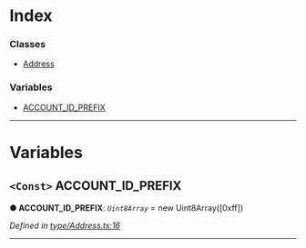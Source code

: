 

# Index

### Classes

* [Address](../classes/_type_address_.address.md)

### Variables

* [ACCOUNT_ID_PREFIX](_type_address_.md#account_id_prefix)

---

# Variables

<a id="account_id_prefix"></a>

## `<Const>` ACCOUNT_ID_PREFIX

**● ACCOUNT_ID_PREFIX**: *`Uint8Array`* =  new Uint8Array([0xff])

*Defined in [type/Address.ts:16](https://github.com/polkadot-js/api/blob/bf1a4a9/packages/types/src/type/Address.ts#L16)*

___

